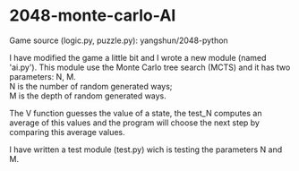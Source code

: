 # 2048-monte-carlo-AI

Game source (logic.py, puzzle.py): yangshun/2048-python

I have modified the game a little bit and I wrote a new module (named 'ai.py'). This module use the Monte Carlo tree search (MCTS) and it has two parameters: N, M.<br />
N is the number of random generated ways; <br />
M is the depth of random generated ways.<br />

The V function guesses the value of a state, the test_N computes an average of this values and the program will choose the next step by comparing this average values.

I have written a test module (test.py) wich is testing the parameters N and M.
